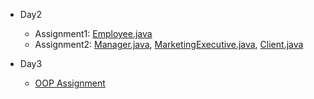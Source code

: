 - Day2
    - Assignment1: [Employee.java](https://github.com/phadatul/FLIND2/blob/Anmol/Day2/Employee.java)
    - Assignment2: [Manager.java](https://github.com/phadatul/FLIND2/blob/Anmol/Day2/Manager.java), [MarketingExecutive.java](https://github.com/phadatul/FLIND2/blob/Anmol/Day2/MarketingExecutive.java), [Client.java](https://github.com/phadatul/FLIND2/blob/Anmol/Day2/Client.java)

- Day3
    - [OOP Assignment](https://github.com/phadatul/FLIND2/tree/Anmol/Day3/assignment1)
